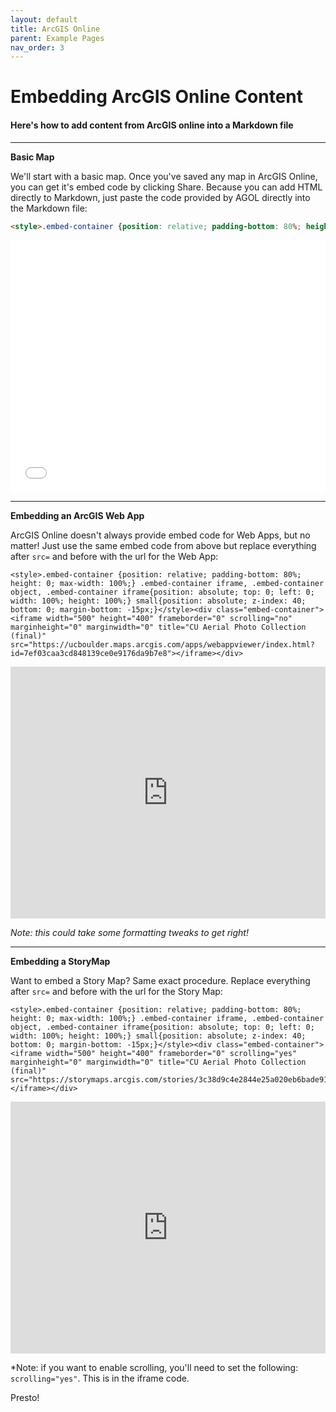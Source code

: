 ```yaml
---
layout: default
title: ArcGIS Online
parent: Example Pages
nav_order: 3
---
```

# Embedding ArcGIS Online Content

#### Here's how to add content from ArcGIS online into a Markdown file
___

**Basic Map**

We'll start with a basic map. Once you've saved any map in ArcGIS Online, you can get it's embed code by clicking Share. Because you can add HTML directly to Markdown, just paste the code provided by AGOL directly into the Markdown file:

```html
<style>.embed-container {position: relative; padding-bottom: 80%; height: 0; max-width: 100%;} .embed-container iframe, .embed-container object, .embed-container iframe{position: absolute; top: 0; left: 0; width: 100%; height: 100%;} small{position: absolute; z-index: 40; bottom: 0; margin-bottom: -15px;}</style><div class="embed-container"><iframe width="500" height="400" frameborder="0" scrolling="no" marginheight="0" marginwidth="0" title="CU Aerial Photo Collection (final)" src="//ucboulder.maps.arcgis.com/apps/Embed/index.html?webmap=68fe25f1df2149878fa88e15a4044d52&extent=-108.1261,38.2881,-101.4079,41.3297&zoom=true&previewImage=false&scale=true&disable_scroll=true&theme=light"></iframe></div>
```

<style>.embed-container {position: relative; padding-bottom: 80%; height: 0; max-width: 100%;} .embed-container iframe, .embed-container object, .embed-container iframe{position: absolute; top: 0; left: 0; width: 100%; height: 100%;} small{position: absolute; z-index: 40; bottom: 0; margin-bottom: -15px;}</style><div class="embed-container"><iframe width="500" height="400" frameborder="0" scrolling="no" marginheight="0" marginwidth="0" title="CU Aerial Photo Collection (final)" src="//ucboulder.maps.arcgis.com/apps/Embed/index.html?webmap=68fe25f1df2149878fa88e15a4044d52&extent=-108.1261,38.2881,-101.4079,41.3297&zoom=true&previewImage=false&scale=true&disable_scroll=true&theme=light"></iframe></div>

____

**Embedding an ArcGIS Web App**

ArcGIS Online doesn't always provide embed code for Web Apps, but no matter! Just use the same embed code from above but replace everything after `src=` and before </iframe> with the url for the Web App:

```
<style>.embed-container {position: relative; padding-bottom: 80%; height: 0; max-width: 100%;} .embed-container iframe, .embed-container object, .embed-container iframe{position: absolute; top: 0; left: 0; width: 100%; height: 100%;} small{position: absolute; z-index: 40; bottom: 0; margin-bottom: -15px;}</style><div class="embed-container"><iframe width="500" height="400" frameborder="0" scrolling="no" marginheight="0" marginwidth="0" title="CU Aerial Photo Collection (final)" src="https://ucboulder.maps.arcgis.com/apps/webappviewer/index.html?id=7ef03caa3cd848139ce0e9176da9b7e8"></iframe></div>
```

<style>.embed-container {position: relative; padding-bottom: 80%; height: 0; max-width: 100%;} .embed-container iframe, .embed-container object, .embed-container iframe{position: absolute; top: 0; left: 0; width: 100%; height: 100%;} small{position: absolute; z-index: 40; bottom: 0; margin-bottom: -15px;}</style><div class="embed-container"><iframe width="500" height="400" frameborder="0" scrolling="no" marginheight="0" marginwidth="0" title="CU Aerial Photo Collection (final)" src="https://ucboulder.maps.arcgis.com/apps/webappviewer/index.html?id=7ef03caa3cd848139ce0e9176da9b7e8"></iframe></div>

_Note: this could take some formatting tweaks to get right!_

____

**Embedding a StoryMap**

Want to embed a Story Map? Same exact procedure. Replace everything after `src=` and before </iframe> with the url for the Story Map:

```
<style>.embed-container {position: relative; padding-bottom: 80%; height: 0; max-width: 100%;} .embed-container iframe, .embed-container object, .embed-container iframe{position: absolute; top: 0; left: 0; width: 100%; height: 100%;} small{position: absolute; z-index: 40; bottom: 0; margin-bottom: -15px;}</style><div class="embed-container"><iframe width="500" height="400" frameborder="0" scrolling="yes" marginheight="0" marginwidth="0" title="CU Aerial Photo Collection (final)" src="https://storymaps.arcgis.com/stories/3c38d9c4e2844e25a020eb6bade919b9"></iframe></div>
```


<style>.embed-container {position: relative; padding-bottom: 80%; height: 0; max-width: 100%;} .embed-container iframe, .embed-container object, .embed-container iframe{position: absolute; top: 0; left: 0; width: 100%; height: 100%;} small{position: absolute; z-index: 40; bottom: 0; margin-bottom: -15px;}</style><div class="embed-container"><iframe width="500" height="400" frameborder="0" scrolling="yes" marginheight="0" marginwidth="0" title="CU Aerial Photo Collection (final)" src="https://storymaps.arcgis.com/stories/3c38d9c4e2844e25a020eb6bade919b9"></iframe></div>

*Note: if you want to enable scrolling, you'll need to set the following: `scrolling="yes"`. This is in the iframe code.

Presto!
